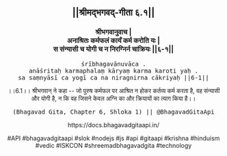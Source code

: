 <center><h2>||श्रीमद्‍भगवद्‍-गीता ६.१||</h2>
<h3>श्रीभगवानुवाच |<br/>अनाश्रितः कर्मफलं कार्यं कर्म करोति यः |<br/>स संन्यासी च योगी च न निरग्निर्न चाक्रियः ||६-१||</h3>
<pre>śrībhagavānuvāca .<br/>anāśritaḥ karmaphalaṃ kāryaṃ karma karoti yaḥ .<br/>sa saṃnyāsī ca yogī ca na niragnirna cākriyaḥ ||6-1||</pre>
<p>।।6.1।। श्रीभगवान् ने कहा -- जो पुरुष कर्मफल पर आश्रित न होकर कर्तव्य कर्म करता है, वह संन्यासी और योगी है, न कि वह जिसने केवल अग्नि का और क्रियायों का त्याग किया है।।</p>
<pre>(Bhagavad Gita, Chapter 6, Shloka 1) || @BhagavadGitaApi</pre><p>https://docs.bhagavadgitaapi.in/</p><p>#API #bhagavadgitaapi #slok #nodejs #js #api #gitaapi #krishna #hinduism #vedic #ISKCON #shreemadbhagavadgita #technology</p></center>